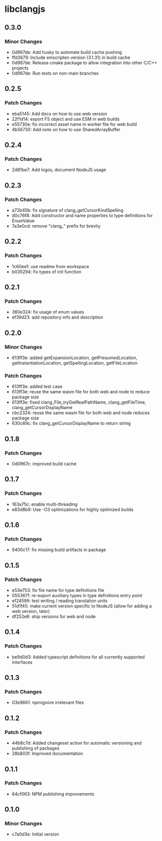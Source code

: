 # libclangjs

## 0.3.0

### Minor Changes

- 0d967de: Add husky to automate build cache pushing
- ffd3679: Include emscripten version (3.1.31) in build cache
- 0d967de: Release cmake package to allow integration into other C/C++ projects
- 0d967de: Run tests on non-main branches

## 0.2.5

### Patch Changes

- eba5145: Add docs on how to use web version
- 22f1d14: export FS object and use ESM in web builds
- e55730e: fix incorrect asset name in worker file for web build
- 4b56730: Add note on how to use SharedArrayBuffer

## 0.2.4

### Patch Changes

- 2d81be7: Add logos, document NodeJS usage

## 0.2.3

### Patch Changes

- a72b45b: fix signature of clang_getCursorKindSpelling
- d0c76f8: Add constructor and name properties to type definitions for EnumValue
- 7a3e0cd: remove "clang\_" prefix for brevity

## 0.2.2

### Patch Changes

- 1c60ee1: use readme from workspace
- b035294: fix types of init function

## 0.2.1

### Patch Changes

- 360e324: fix usage of enum values
- ef39d23: add repository info and description

## 0.2.0

### Minor Changes

- 613ff3e: added getExpansionLocation, getPresumedLocation, getInstantiationLocation, getSpellingLocation, getFileLocation

### Patch Changes

- 613ff3e: added test case
- 613ff3e: reuse the same wasm file for both web and node to reduce package size
- 613ff3e: fixed clang_File_tryGetRealPathName, clang_getFileTime, clang_getCursorDisplayName
- cbc2324: reuse the same wasm file for both web and node reduces package size
- 630c69c: fix clang_getCursorDisplayName to return string

## 0.1.8

### Patch Changes

- 0d0967c: improved build cache

## 0.1.7

### Patch Changes

- 163a75c: enable multi-threading
- e83d8b9: Use -O3 optimizations for highly optimized builds

## 0.1.6

### Patch Changes

- 9400c17: fix missing build artifacts in package

## 0.1.5

### Patch Changes

- e53e753: fix file name for type definitions file
- 055367f: re-export auxiliary types in type definitions entry point
- ef24599: test writing / reading translation units
- 51d1f45: make current version specific to NodeJS (allow for adding a web version, later)
- df252e8: ship versions for web and node

## 0.1.4

### Patch Changes

- be9d0d3: Added typescript definitions for all currently supported interfaces

## 0.1.3

### Patch Changes

- 03e9661: npmignore irrelevant files

## 0.1.2

### Patch Changes

- 44b8c7d: Added changeset action for automatic versioning and publishing of packages
- 28b803f: Improved documentation

## 0.1.1

### Patch Changes

- 84cf063: NPM publishing improvements

## 0.1.0

### Minor Changes

- c7a0d3e: Initial version
